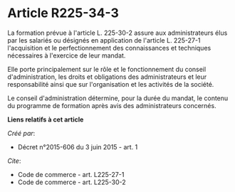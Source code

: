 # Article R225-34-3

La formation prévue à l'article L. 225-30-2 assure aux administrateurs élus par les salariés ou désignés en application de
l'article L. 225-27-1 l'acquisition et le perfectionnement des connaissances et techniques nécessaires à l'exercice de leur
mandat. 

Elle porte principalement sur le rôle et le fonctionnement du conseil d'administration, les droits et obligations des
administrateurs et leur responsabilité ainsi que sur l'organisation et les activités de la société. 

Le conseil d'administration détermine, pour la durée du mandat, le contenu du programme de formation après avis des
administrateurs concernés.

**Liens relatifs à cet article**

_Créé par_:

  - Décret n°2015-606 du 3 juin 2015 - art. 1

_Cite_:

  - Code de commerce - art. L225-27-1
  - Code de commerce - art. L225-30-2
